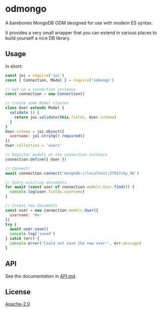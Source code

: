 # odmongo

A barebones MongoDB ODM designed for use with modern ES syntax.

It provides a very small wrapper that you can extend in various places to build
yourself a nice DB library.

## Usage

In short:

```js
const joi = require('joi')
const { Connection, Model } = require('odmongo')

// Set up a connection instance
const connection = new Connection()

// Create some Model classes
class User extends Model {
  validate () {
    return joi.validate(this.fields, User.schema)
  }
}
User.schema = joi.object({
  username: joi.string().required()
})
User.collection = 'users'

// Register models on the connection instance
connection.define({ User })

// Connect!
await connection.connect('mongodb://localhost:27017/my_db')

// Query existing documents
for await (const user of connection.models.User.find()) {
  console.log(user.fields.username)
}

// Create new documents
const user = new connection.models.User({
  username: 'Me'
})
try {
  await user.save()
  console.log('saved')
} catch (err) {
  console.error('Could not save the new user:', err.message)
}
```

## API

See the documentation in [API.md](./API.md).

## License

[Apache-2.0](./LICENSE.md)
